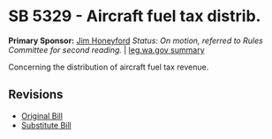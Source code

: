 # SB 5329 - Aircraft fuel tax distrib.
**Primary Sponsor:** [Jim Honeyford](/person/leg/jim.honeyford.md)
*Status: On motion, referred to Rules Committee for second reading.* | [leg.wa.gov summary](https://app.leg.wa.gov/billsummary?BillNumber=5329&Year=2021)

Concerning the distribution of aircraft fuel tax revenue.

## Revisions
* [Original Bill](1/)
* [Substitute Bill](S/)